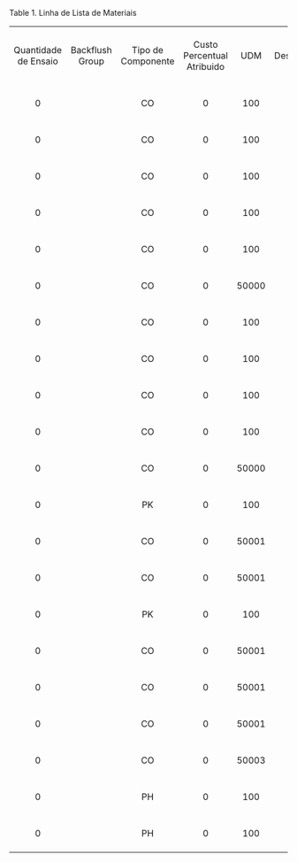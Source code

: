 <div id="d539401e1" class="table">

<div class="table-title">

Table 1. Linha de Lista de
Materiais

</div>

<div class="table-contents">

|                      |                 |                    |                            |       |           |         |          |                  |                      |                      |              |                         |            |                                    |                    |         |                |                             |                 |                  |                |                       |            |
| :------------------: | :-------------: | :----------------: | :------------------------: | :---: | :-------: | :-----: | :------: | :--------------: | :------------------: | :------------------: | :----------: | :---------------------: | :--------: | :--------------------------------: | :----------------: | :-----: | :------------: | :-------------------------: | :-------------: | :--------------: | :------------: | :-------------------: | :--------: |
| Quantidade de Ensaio | Backflush Group | Tipo de Componente | Custo Percentual Atribuido |  UDM  | Descrição | Recurso | Previsão | Comentário/Ajuda | É Componente Crítico | É Percentagem da Qt. | Issue Method | Tempo de Espera Inicial | Linha Núm. | Instância do Conjunto de Atributos | Aviso de Alteração | Produto | LM %26 Fórmula | Linha de Lista de Materiais | Quantidade em % |    Quantidade    |    Sucata %    |     Válido desde      | Válido até |
|          0           |                 |         CO         |             0              |  100  |           |         |    0     |                  |        false         |        false         |      0       |            0            |     30     |                                    |                    |   135   |      145       |             102             |        0        |        1         |       0        | 2003-01-21 20:05:55.0 |            |
|          0           |                 |         CO         |             0              |  100  |           |         |    0     |                  |        false         |        false         |      0       |            0            |     10     |                                    |                    |   134   |      145       |             100             |        0        |        1         |       0        | 2003-01-21 20:05:20.0 |            |
|          0           |                 |         CO         |             0              |  100  |           |         |    0     |                  |        false         |        false         |      0       |            0            |     20     |                                    |                    |   133   |      145       |             101             |        0        |        4         |       0        | 2003-01-21 20:05:46.0 |            |
|          0           |                 |         CO         |             0              |  100  |           |         |    0     |                  |        false         |        false         |      0       |            0            |     10     |                                    |                    |  50004  |     50000      |            50000            |        0        |  1.000000000000  |       0        | 2007-09-22 00:00:00.0 |            |
|          0           |                 |         CO         |             0              |  100  |           |         |    0     |                  |        false         |        false         |      0       |            0            |     20     |                                    |                    |  50005  |     50000      |            50001            |        0        |  1.000000000000  |       0        | 2007-09-22 00:00:00.0 |            |
|          0           |                 |         CO         |             0              | 50000 |           |         |    0     |                  |        false         |        false         |      1       |            0            |     30     |                                    |                    |  50003  |     50003      |            50009            |        0        | 650.000000000000 |       0        | 2007-09-22 00:00:00.0 |            |
|          0           |                 |         CO         |             0              |  100  |           |         |    0     |                  |        false         |        false         |      1       |            0            |     20     |                                    |                    |  50002  |     50003      |            50008            |        0        |  8.000000000000  |       0        | 2008-09-22 00:00:00.0 |            |
|          0           |                 |         CO         |             0              |  100  |           |         |    0     |                  |        false         |        false         |      1       |            0            |     10     |                                    |                    |  50015  |     50003      |            50007            |        0        |  2.000000000000  |       0        | 2007-09-22 00:00:00.0 |            |
|          0           |                 |         CO         |             0              |  100  |           |         |    0     |                  |        false         |        false         |      1       |            0            |     10     |                                    |                    |  50016  |     50001      |            50004            |        0        |  2.000000000000  |       0        | 2007-09-22 00:00:00.0 |            |
|          0           |                 |         CO         |             0              |  100  |           |         |    0     |                  |        false         |        false         |      1       |            0            |     20     |                                    |                    |  50002  |     50001      |            50005            |        0        |  8.000000000000  |       0        | 2007-09-22 00:00:00.0 |            |
|          0           |                 |         CO         |             0              | 50000 |           |         |    0     |                  |        false         |        false         |      1       |            0            |     30     |                                    |                    |  50003  |     50001      |            50006            |        0        | 500.000000000000 |       0        | 2007-09-22 00:00:00.0 |            |
|          0           |                 |         PK         |             0              |  100  |           |         |    0     |                  |        false         |        false         |      1       |            0            |     20     |                                    |                    |  50013  |     50004      |            50011            |        0        |  1.000000000000  |       0        | 2007-09-22 00:00:00.0 |            |
|          0           |                 |         CO         |             0              | 50001 |           |         |    0     |                  |        false         |        false         |      1       |            0            |     10     |                                    |                    |  50008  |     50004      |            50010            |        0        | 50.000000000000  | 1.000000000000 | 2007-09-22 00:00:00.0 |            |
|          0           |                 |         CO         |             0              | 50001 |           |         |    0     |                  |        false         |        false         |      1       |            0            |     10     |                                    |                    |  50008  |     50005      |            50012            |        0        | 70.000000000000  | 1.000000000000 | 2007-09-22 00:00:00.0 |            |
|          0           |                 |         PK         |             0              |  100  |           |         |    0     |                  |        false         |        false         |      1       |            0            |     20     |                                    |                    |  50014  |     50005      |            50013            |        0        |  1.000000000000  |       0        | 2007-09-22 00:00:00.0 |            |
|          0           |                 |         CO         |             0              | 50001 |           |         |    0     |                  |        false         |         true         |      1       |            0            |     10     |                                    |                    |  50010  |     50006      |            50014            | 17.000000000000 |        0         | 2.000000000000 | 2007-09-22 00:00:00.0 |            |
|          0           |                 |         CO         |             0              | 50001 |           |         |    0     |                  |        false         |         true         |      1       |            0            |     20     |                                    |                    |  50009  |     50006      |            50015            | 17.000000000000 |        0         | 2.000000000000 | 2007-09-22 00:00:00.0 |            |
|          0           |                 |         CO         |             0              | 50001 |           |         |    0     |                  |        false         |         true         |      1       |            0            |     30     |                                    |                    |  50012  |     50006      |            50016            | 17.000000000000 |        0         | 2.000000000000 | 2008-09-22 00:00:00.0 |            |
|          0           |                 |         CO         |             0              | 50003 |           |         |    0     |                  |         true         |         true         |      1       |            0            |     40     |                                    |                    |  50017  |     50006      |            50017            | 49.000000000000 |        0         |       0        | 2007-09-22 00:00:00.0 |            |
|          0           |                 |         PH         |             0              |  100  |           |         |    0     |                  |        false         |        false         |      0       |            0            |     30     |                                    |                    |  50000  |     50000      |            50002            |        0        |  1.000000000000  |       0        | 2007-09-22 00:00:00.0 |            |
|          0           |                 |         PH         |             0              |  100  |           |         |    0     |                  |        false         |        false         |      1       |            0            |     40     |                                    |                    |  50001  |     50000      |            50003            |        0        |  1.000000000000  |       0        | 2007-09-22 00:00:00.0 |            |

</div>

</div>

